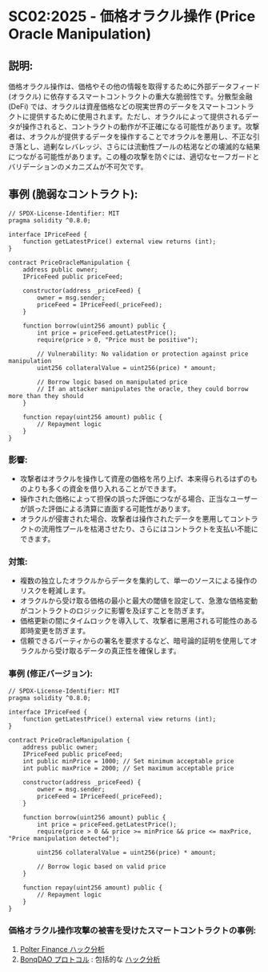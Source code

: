 # SC02:2025 - 価格オラクル操作 (Price Oracle Manipulation)

## 説明:
価格オラクル操作は、価格やその他の情報を取得するために外部データフィード (オラクル) に依存するスマートコントラクトの重大な脆弱性です。分散型金融 (DeFi) では、オラクルは資産価格などの現実世界のデータをスマートコントラクトに提供するために使用されます。ただし、オラクルによって提供されるデータが操作されると、コントラクトの動作が不正確になる可能性があります。攻撃者は、オラクルが提供するデータを操作することでオラクルを悪用し、不正な引き落とし、過剰なレバレッジ、さらには流動性プールの枯渇などの壊滅的な結果につながる可能性があります。この種の攻撃を防ぐには、適切なセーフガードとバリデーションのメカニズムが不可欠です。


## 事例 (脆弱なコントラクト):

```
// SPDX-License-Identifier: MIT
pragma solidity ^0.8.0;

interface IPriceFeed {
    function getLatestPrice() external view returns (int);
}

contract PriceOracleManipulation {
    address public owner;
    IPriceFeed public priceFeed;

    constructor(address _priceFeed) {
        owner = msg.sender;
        priceFeed = IPriceFeed(_priceFeed);
    }

    function borrow(uint256 amount) public {
        int price = priceFeed.getLatestPrice();
        require(price > 0, "Price must be positive");

        // Vulnerability: No validation or protection against price manipulation
        uint256 collateralValue = uint256(price) * amount;

        // Borrow logic based on manipulated price
        // If an attacker manipulates the oracle, they could borrow more than they should
    }

    function repay(uint256 amount) public {
        // Repayment logic
    }
}
```

### 影響:
- 攻撃者はオラクルを操作して資産の価格を吊り上げ、本来得られるはずのものよりも多くの資金を借り入れることができます。
- 操作された価格によって担保の誤った評価につながる場合、正当なユーザーが誤った評価による清算に直面する可能性があります。
- オラクルが侵害された場合、攻撃者は操作されたデータを悪用してコントラクトの流用性プールを枯渇させたり、さらにはコントラクトを支払い不能にできます。

### 対策:
- 複数の独立したオラクルからデータを集約して、単一のソースによる操作のリスクを軽減します。
- オラクルから受け取る価格の最小と最大の閾値を設定して、急激な価格変動がコントラクトのロジックに影響を及ぼすことを防ぎます。
- 価格更新の間にタイムロックを導入して、攻撃者に悪用される可能性のある即時変更を防ぎます。
- 信頼できるパーティからの署名を要求するなど、暗号論的証明を使用してオラクルから受け取るデータの真正性を確保します。

### 事例 (修正バージョン):

```
// SPDX-License-Identifier: MIT
pragma solidity ^0.8.0;

interface IPriceFeed {
    function getLatestPrice() external view returns (int);
}

contract PriceOracleManipulation {
    address public owner;
    IPriceFeed public priceFeed;
    int public minPrice = 1000; // Set minimum acceptable price
    int public maxPrice = 2000; // Set maximum acceptable price

    constructor(address _priceFeed) {
        owner = msg.sender;
        priceFeed = IPriceFeed(_priceFeed);
    }

    function borrow(uint256 amount) public {
        int price = priceFeed.getLatestPrice();
        require(price > 0 && price >= minPrice && price <= maxPrice, "Price manipulation detected");

        uint256 collateralValue = uint256(price) * amount;

        // Borrow logic based on valid price
    }

    function repay(uint256 amount) public {
        // Repayment logic
    }
}
```

### 価格オラクル操作攻撃の被害を受けたスマートコントラクトの事例:
1. [Polter Finance ハック分析](https://blog.solidityscan.com/polter-finance-hack-analysis-c5eaa6dcfd40) 
2. [BonqDAO プロトコル](https://polygonscan.com/address/0x4248fd3e2c055a02117eb13de4276170003ca295#code) : 包括的な [ハック分析](https://blog.solidityscan.com/bonqdao-protocol-hack-analysis-oracle-manipulation-8e6978149a66)
